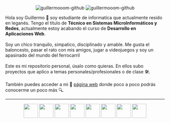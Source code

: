 <p align="center">
    <img alt="guillermooom-github"src="https://komarev.com/ghpvc/?username=guillermooom&label=Profile+Views">
    <img alt="guillermooom-github" src="https://img.shields.io/github/followers/guillermooom?color=success&label=Followers&style=social">
  </p>
Hola soy Guillermo 👋 soy estudiante de informatica que actualmente resido en leganés. Tengo el titulo de <b>Técnico en Sistemas MicroInformáticos y Redes</b>, actualmente estoy acabando el curso de <b>Desarrollo en Aplicaciones Web</b>.
<br><br>
Soy un chico tranquilo, simpatico, disciplinado y amable. Me gusta el baloncesto, pasar el rato con mis amigos, jugar a videojuegos y soy un apasinado del mundo del ferrocarril
<br><br>
Este es mi repositorio personal, úsalo como quieras. En ellos subo proyectos que aplico a temas personales/profesionales o de clase 🛠. 
<br><br>
También puedes acceder a mi 🚀 <a href="guillermooom.github.io">página web</a> donde poco a poco podrás conocerme un poco más 🔍.
<hr>
<p aling-items="space-between">
  
</p>

<p align="center">
  <img loading="lazy" src="https://distreau.com/github.svg" 
  height="45">
  <img loading="lazy" src="https://user-images.githubusercontent.com/674621/71187801-14e60a80-2280-11ea-94c9-e56576f76baf.png" 
  height="45">
  <img loading="lazy" src="https://upload.wikimedia.org/wikipedia/commons/thumb/9/99/Unofficial_JavaScript_logo_2.svg/480px-            Unofficial_JavaScript_logo_2.svg.png" 
  height="45">
   <img loading="lazy" src="https://miro.medium.com/max/650/1*zzvdRmHGGXONZpuQ2FeqsQ.png" 
  height="45">
   <img loading="lazy" src="https://www.sommelierdecafe.com/2019/wp-content/uploads/2009/06/java-logo1-1.png" 
  height="45">
  <img loading="lazy" src="https://cdn.worldvectorlogo.com/logos/mariadb.svg" 
  height="45">
  <img crossorigin="anonymous" src="https://upload.wikimedia.org/wikipedia/commons/thumb/5/51/Mysql.svg/800px-Mysql.svg.png" class="svg mw-mmv-dialog-is-open"  height="45">
  <img crossorigin="anonymous" src="https://upload.wikimedia.org/wikipedia/commons/thumb/2/27/PHP-logo.svg/1024px-PHP-logo.svg.png" class="mw-mmv-final-image svg mw-mmv-dialog-is-open" height="45">
</p>
